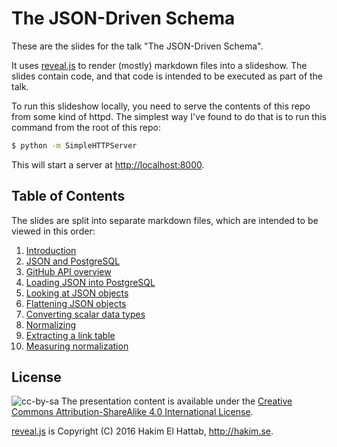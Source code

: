 # The JSON-Driven Schema

These are the slides for the talk "The JSON-Driven Schema".

It uses [reveal.js](http://lab.hakim.se/reveal-js/) to render (mostly) markdown
files into a slideshow. The slides contain code, and that code is intended to
be executed as part of the talk.

To run this slideshow locally, you need to serve the contents of this repo from
some kind of httpd. The simplest way I've found to do that is to run this
command from the root of this repo:

```bash
$ python -m SimpleHTTPServer
```

This will start a server at [http://localhost:8000](http://localhost:8000).

## Table of Contents

The slides are split into separate markdown files, which are intended to be
viewed in this order:

1. [Introduction](introduction.markdown)
2. [JSON and PostgreSQL](json-postgres.markdown)
3. [GitHub API overview](github-api.markdown)
4. [Loading JSON into PostgreSQL](loading.markdown)
5. [Looking at JSON objects](objects.markdown)
6. [Flattening JSON objects](flatten.markdown)
7. [Converting scalar data types](scalars.markdown)
8. [Normalizing](extract-table.markdown)
9. [Extracting a link table](link-table.markdown)
10. [Measuring normalization](size.markdown)

## License

![cc-by-sa](https://i.creativecommons.org/l/by-sa/4.0/88x31.png)
The presentation content is available under the [Creative Commons
Attribution-ShareAlike 4.0 International
License](http://creativecommons.org/licenses/by-sa/4.0/).

[reveal.js](https://github.com/hakimel/reveal.js) is Copyright (C) 2016 Hakim
El Hattab, http://hakim.se.
